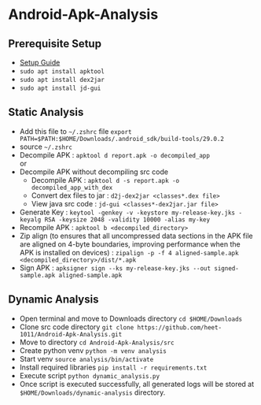 # Android-Apk-Analysis

## Prerequisite Setup
- [Setup Guide](https://github.com/heet-1011/Android-Apk-Analysis/blob/main/prerequisite-setup/README.md)
- `sudo apt install apktool`
- `sudo apt install dex2jar`
- `sudo apt install jd-gui`
  
## Static Analysis
- Add this file to `~/.zshrc` file `export PATH=$PATH:$HOME/Downloads/.android_sdk/build-tools/29.0.2`
- source `~/.zshrc`
- Decompile APK : `apktool d report.apk -o decompiled_app`
<br> or 
- Decompile APK without decompiling src code
  * Decompile APK : `apktool d -s report.apk -o decompiled_app_with_dex`
  * Convert dex files to jar : `d2j-dex2jar <classes*.dex file>`
  * View java src code : `jd-gui <classes*-dex2jar.jar file>`
- Generate Key : `keytool -genkey -v -keystore my-release-key.jks -keyalg RSA -keysize 2048 -validity 10000 -alias my-key`
- Recompile APK : `apktool b <decompiled_directory>`
- Zip align (to ensures that all uncompressed data sections in the APK file are aligned on 4-byte boundaries, improving performance when the APK is installed on devices) : `zipalign -p -f 4 aligned-sample.apk <decompiled_directory>/dist/*.apk`
- Sign APK : `apksigner sign --ks my-release-key.jks --out signed-sample.apk aligned-sample.apk`

## Dynamic Analysis
- Open terminal and move to Downloads directory `cd $HOME/Downloads`
- Clone src code directory `git clone https://github.com/heet-1011/Android-Apk-Analysis.git`
- Move to directory `cd Android-Apk-Analysis/src` 
- Create python venv `python -m venv analysis`
- Start venv `source analysis/bin/activate`
- Install required libraries `pip install -r requirements.txt`
- Execute script `python dynamic_analysis.py`
- Once script is executed successfully, all generated logs will be stored at `$HOME/Downloads/dynamic-analysis` directory.
